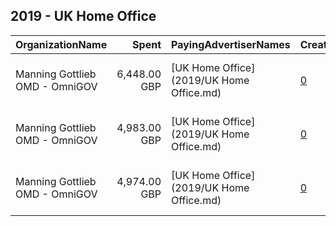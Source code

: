 ## 2019 - UK Home Office 
|OrganizationName|Spent|PayingAdvertiserNames|CreativeUrls|Impressions|Genders|AgeBrackets|CountryCodes|BillingAddresses|CandidateBallotInformation|
|:---|---:|:---|:---|---:|:---|:---|:---|:---|:---|
|Manning Gottlieb OMD - OmniGOV|6,448.00 GBP|[UK Home Office](2019/UK Home Office.md)|[0](https://www.snap.com/political-ads/asset/94dca145d1934c490d4f13800b5bee535d85e23daec35a2e85784af0018e676e?mediaType=mp4)|4,124,819|MALE|18-24|united kingdom|"10 Regents Wharf, All Saints Stree,London,N1 9RL,GB"||
|Manning Gottlieb OMD - OmniGOV|4,983.00 GBP|[UK Home Office](2019/UK Home Office.md)|[0](https://www.snap.com/political-ads/asset/92e5c178132f08c94be9be476db19f7a857413cfe70f67f34a63cbdb171b5f22?mediaType=mp4)|4,542,895|MALE|18-24|united kingdom|"10 Regents Wharf, All Saints Stree,London,N1 9RL,GB"||
|Manning Gottlieb OMD - OmniGOV|4,974.00 GBP|[UK Home Office](2019/UK Home Office.md)|[0](https://www.snap.com/political-ads/asset/62b15b267ff4f565789752fbe3e52cc7e050e5ec6ca81d48c9b4f4c1b05a00de?mediaType=mp4)|4,584,348|MALE|18-24|united kingdom|"10 Regents Wharf, All Saints Stree,London,N1 9RL,GB"||
